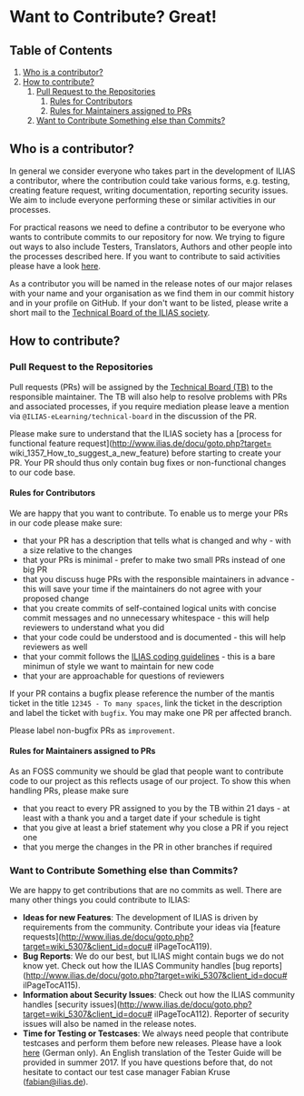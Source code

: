 # Want to Contribute? Great!

## Table of Contents

<!-- MarkdownTOC depth=0 autolink="true" bracket="round" autoanchor="true" style="ordered" indent="   " -->

1. [Who is a contributor?](#who-is-a-contributor)
1. [How to contribute?](#how-to-contribute)
   1. [Pull Request to the Repositories](#pull-request-to-the-repositories)
      1. [Rules for Contributors](#rules-for-contributors)
      1. [Rules for Maintainers assigned to PRs](#rules-for-maintainers-assigned-to-prs)
   1. [Want to Contribute Something else than Commits?](#want-to-contribute-something-else-than-commits)

<!-- /MarkdownTOC -->

<a name="who-is-a-contributor"></a>
## Who is a contributor?

In general we consider everyone who takes part in the development of ILIAS a
contributor, where the contribution could take various forms, e.g. testing,
creating feature request, writing documentation, reporting security issues. We
aim to include everyone performing these or similar activities in our processes.

For practical reasons we need to define a contributor to be everyone who wants
to contribute commits to our repository for now. We trying to figure out ways to
also include Testers, Translators, Authors and other people into the processes
described here. If you want to contribute to said activities please have a look
[here](i_want_to_contribute_something_else_than_commits).

As a contributor you will be named in the release notes of our major relases
with your name and your organisation as we find them in our commit history and
in your profile on GitHub. If your don't want to be listed, please write a short
mail to the [Technical Board of the ILIAS society](mailto:tb@lists.ilias.de).

<a name="how-to-contribute"></a>
## How to contribute?

<a name="pull-request-to-the-repositories"></a>
### Pull Request to the Repositories

Pull requests (PRs) will be assigned by the [Technical Board
(TB)](http://www.ilias.de/docu/goto.php?target=grp_5089&client_id=docu) to the
responsible maintainer. The TB will also help to resolve problems with PRs and
associated processes, if you require mediation please leave a mention via
`@ILIAS-eLearning/technical-board` in the discussion of the PR.

Please make sure to understand that the ILIAS society has a [process for
functional feature request](http://www.ilias.de/docu/goto.php?target=
wiki_1357_How_to_suggest_a_new_feature) before starting to create your PR. Your
PR should thus only contain bug fixes or non-functional changes to our code base.

<a name="rules-for-contributors"></a>
#### Rules for Contributors

We are happy that you want to contribute. To enable us to merge your PRs in our
code please make sure:

* that your PR has a description that tells what is changed and why - with a
  size relative to the changes
* that your PRs is minimal - prefer to make two small PRs instead of one big PR
* that you discuss huge PRs with the responsible maintainers in advance - this
  will save your time if the maintainers do not agree with your proposed change
* that you create commits of self-contained logical units with concise commit
  messages and no unnecessary whitespace - this will help reviewers to
  understand what you did
* that your code could be understood and is documented - this will help
  reviewers as well
* that your commit follows the [ILIAS coding
  guidelines](http://www.ilias.de/docu/goto_docu_pg_202_42.html) - this is a
  bare minimun of style we want to maintain for new code
* that your are approachable for questions of reviewers

If your PR contains a bugfix please reference the number of the mantis ticket
in the title `12345 - To many spaces`, link the ticket in the description and
label the ticket with `bugfix`. You may make one PR per affected branch.

Please label non-bugfix PRs as `improvement`.

<a name="rules-for-maintainers-assigned-to-prs"></a>
#### Rules for Maintainers assigned to PRs

As an FOSS community we should be glad that people want to contribute code to
our project as this reflects usage of our project. To show this when handling
PRs, please make sure

* that you react to every PR assigned to you by the TB within 21 days - at least
  with a thank you and a target date if your schedule is tight
* that you give at least a brief statement why you close a PR if you reject one
* that you merge the changes in the PR in other branches if required

<a name="want-to-contribute-something-else-than-commits"></a>
### Want to Contribute Something else than Commits?

We are happy to get contributions that are no commits as well. There are many
other things you could contribute to ILIAS:

* **Ideas for new Features**: The development of ILIAS is driven by requirements
  from the community. Contribute your ideas via [feature
  requests](http://www.ilias.de/docu/goto.php?target=wiki_5307&client_id=docu#
  ilPageTocA119).
* **Bug Reports**: We do our best, but ILIAS might contain bugs we do not know
  yet. Check out how the ILIAS Community handles [bug
  reports](http://www.ilias.de/docu/goto.php?target=wiki_5307&client_id=docu#
  ilPageTocA115).
* **Information about Security Issues**: Check out how the ILIAS community
  handles [security
  issues](http://www.ilias.de/docu/goto.php?target=wiki_5307&client_id=docu#
  ilPageTocA112). Reporter of security issues will also be named in the release
  notes.
* **Time for Testing or Testcases**: We always need people that contribute
  testcases and perform them before new releases. Please have a look
  [here](http://www.ilias.de/docu/goto_docu_pg_64423_4793.html) (German only).
  An English translation of the Tester Guide will be provided in summer 2017. If
  you have questions before that, do not hesitate to contact our test case
  manager Fabian Kruse (fabian@ilias.de).
